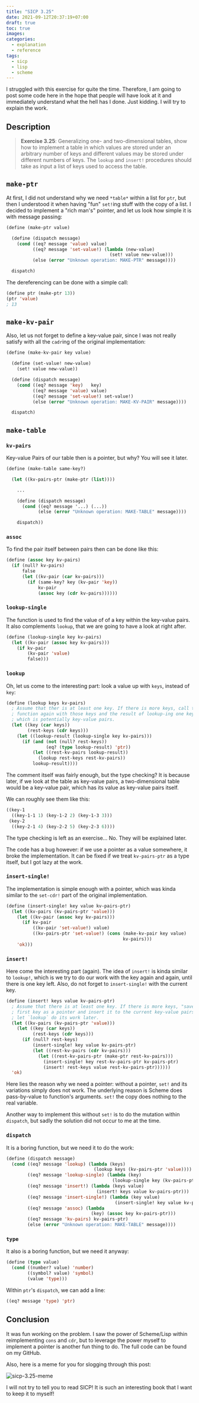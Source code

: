 ```yaml
---
title: "SICP 3.25"
date: 2021-09-12T20:37:19+07:00
draft: true
toc: true
images:
categories:
  - explanation
  - reference
tags:
  - sicp
  - lisp
  - scheme
---
```


I struggled with this exercise for quite the time. Therefore, I am going to post
some code here in the hope that people will have look at it and immediately
understand what the hell has I done. Just kidding. I will try to explain the
work.

## Description

> **Exercise 3.25**: Generalizing one- and two-dimensional tables, show how to
> implement a table in which values are stored under an arbitrary number of keys
> and different values may be stored under different numbers of keys. The
> `lookup` and `insert!` procedures should take as input a list of keys used to
> access the table.

## `make-ptr`

At first, I did not understand why we need `*table*` within a list for `ptr`,
but then I understood it when having "fun" `set!`ing stuff with the copy of a
list. I decided to implement a "rich man's" pointer, and let us look how simple
it is with message passing:

```lisp
(define (make-ptr value)

  (define (dispatch message)
    (cond ((eq? message 'value) value)
          ((eq? message 'set-value!) (lambda (new-value)
                                       (set! value new-value)))
          (else (error "Unknown operation: MAKE-PTR" message))))

  dispatch)
```

The dereferencing can be done with a simple call:

```lisp
(define ptr (make-ptr 13))
(ptr 'value)
; 13
```

## `make-kv-pair`

Also, let us not forget to define a key-value pair, since I was not really
satisfy with all the `cadr`ing of the original implementation:

```lisp
(define (make-kv-pair key value)

  (define (set-value! new-value)
    (set! value new-value))

  (define (dispatch message)
    (cond ((eq? message 'key)   key)
          ((eq? message 'value) value)
          ((eq? message 'set-value!) set-value!)
          (else (error "Unknown operation: MAKE-KV-PAIR" message))))

  dispatch)
```

## `make-table`

### `kv-pairs`

Key-value Pairs of our table then is a pointer, but why? You will see it later.

```lisp
(define (make-table same-key?)

  (let ((kv-pairs-ptr (make-ptr (list))))

    ...

    (define (dispatch message)
      (cond ((eq? message '...) (...))
            (else (error "Unknown operation: MAKE-TABLE" message))))

    dispatch))
```

### `assoc`

To find the pair itself between pairs then can be done like this:

```lisp
(define (assoc key kv-pairs)
  (if (null? kv-pairs)
      false
      (let ((kv-pair (car kv-pairs)))
        (if (same-key? key (kv-pair 'key))
            kv-pair
            (assoc key (cdr kv-pairs))))))
```

### `lookup-single`

The function is used to find the value of of a key within the key-value pairs.
It also complements `lookup`, that we are going to have a look at right after.

```lisp
(define (lookup-single key kv-pairs)
  (let ((kv-pair (assoc key kv-pairs)))
    (if kv-pair
        (kv-pair 'value)
        false)))
```

### `lookup`

Oh, let us come to the interesting part: look a value up with `keys`, instead of
`key`:

```lisp
(define (lookup keys kv-pairs)
  ; Assume that ther is at least one key. If there is more keys, call the
  ; function again with those keys and the result of lookup-ing one key,
  ; which is potentially key-value pairs.
  (let ((key (car keys))
        (rest-keys (cdr keys)))
    (let ((lookup-result (lookup-single key kv-pairs)))
      (if (and (not (null? rest-keys))
               (eq? (type lookup-result) 'ptr))
          (let ((rest-kv-pairs lookup-result))
            (lookup rest-keys rest-kv-pairs))
          lookup-result))))
```

The comment itself was fairly enough, but the type checking? It is because
later, if we look at the table as key-value pairs, a two-dimensional table would
be a key-value pair, which has its value as key-value pairs itself.

We can roughly see them like this:

```lisp
((key-1
  ((key-1-1 1) (key-1-2 2) (key-1-3 3)))
 (key-2
  ((key-2-1 4) (key-2-2 5) (key-2-3 6))))
```

The type checking is left as an exercise... No. They will be explained later.

The code has a bug however: if we use a pointer as a value somewhere, it broke
the implementation. It can be fixed if we treat `kv-pairs-ptr` as a type itself,
but I got lazy at the work.

### `insert-single!`

The implementation is simple enough with a pointer, which was kinda similar to
the `set-cdr!` part of the original implementation.

```lisp
(define (insert-single! key value kv-pairs-ptr)
  (let ((kv-pairs (kv-pairs-ptr 'value)))
    (let ((kv-pair (assoc key kv-pairs)))
      (if kv-pair
          ((kv-pair 'set-value!) value)
          ((kv-pairs-ptr 'set-value!) (cons (make-kv-pair key value)
                                            kv-pairs)))
    'ok)))
```

### `insert!`

Here come the interesting part (again). The idea of `insert!` is kinda similar
to `lookup!`, which is we try to do our work with the key again and again, until
there is one key left. Also, do not forget to `insert-single!` with the current
key.

```lisp
(define (insert! keys value kv-pairs-ptr)
  ; Assume that there is at least one key. If there is more keys, "save" the
  ; first key as a pointer and insert it to the current key-value pairs to
  ; let `lookup` do its work later.
  (let ((kv-pairs (kv-pairs-ptr 'value)))
    (let ((key (car keys))
          (rest-keys (cdr keys)))
      (if (null? rest-keys)
          (insert-single! key value kv-pairs-ptr)
          (let ((rest-kv-pairs (cdr kv-pairs)))
            (let ((rest-kv-pairs-ptr (make-ptr rest-kv-pairs)))
              (insert-single! key rest-kv-pairs-ptr kv-pairs-ptr)
              (insert! rest-keys value rest-kv-pairs-ptr))))))
  'ok)
```

Here lies the reason why we need a pointer: without a pointer, `set!` and its
variations simply does not work. The underlying reason is Scheme does
pass-by-value to function's arguments. `set!` the copy does nothing to the real
variable.

Another way to implement this without `set!` is to do the mutation within
`dispatch`, but sadly the solution did not occur to me at the time.

### `dispatch`

It is a boring function, but we need it to do the work:

```lisp
(define (dispatch message)
  (cond ((eq? message 'lookup) (lambda (keys)
                                 (lookup keys (kv-pairs-ptr 'value))))
        ((eq? message 'lookup-single) (lambda (key)
                                        (lookup-single key (kv-pairs-ptr 'value))))
        ((eq? message 'insert!) (lambda (keys value)
                                  (insert! keys value kv-pairs-ptr)))
        ((eq? message 'insert-single!) (lambda (key value)
                                         (insert-single! key value kv-pairs-ptr)))
        ((eq? message 'assoc) (lambda
                                (key) (assoc key kv-pairs-ptr)))
        ((eq? message 'kv-pairs) kv-pairs-ptr)
        (else (error "Unknown operation: MAKE-TABLE" message))))
```

### `type`

It also is a boring function, but we need it anyway:

```lisp
(define (type value)
  (cond ((number? value) 'number)
        ((symbol? value) 'symbol)
        (value 'type)))
```

Within `ptr`'s `dispatch`, we can add a line:

```lisp
((eq? message 'type) 'ptr)
```

## Conclusion

It was fun working on the problem. I saw the power of Scheme/Lisp within
reimplementing `cons` and `cdr`, but to leverage the power myself to implement a
pointer is another fun thing to do. The full code can be found on my GitHub.

Also, here is a meme for you for slogging through this post:

![sicp-3.25-meme](../images/sicp-3.25-meme.png)

I will not try to tell you to read SICP! It is such an interesting book that I
want to keep it to myself!

